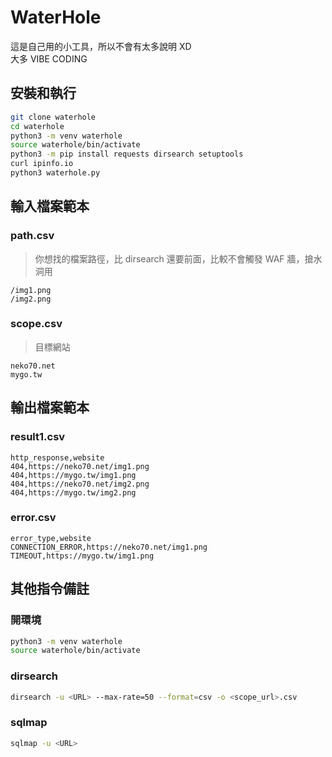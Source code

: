# WaterHole
這是自己用的小工具，所以不會有太多說明 XD<br>
大多 VIBE CODING<br>

## 安裝和執行
```sh
git clone waterhole
cd waterhole
python3 -m venv waterhole
source waterhole/bin/activate
python3 -m pip install requests dirsearch setuptools
curl ipinfo.io
python3 waterhole.py
```

## 輸入檔案範本
### path.csv
> 你想找的檔案路徑，比 dirsearch 還要前面，比較不會觸發 WAF 牆，搶水洞用
```
/img1.png
/img2.png
```

### scope.csv
> 目標網站
```
neko70.net
mygo.tw
```

## 輸出檔案範本
### result1.csv
```
http_response,website
404,https://neko70.net/img1.png
404,https://mygo.tw/img1.png
404,https://neko70.net/img2.png
404,https://mygo.tw/img2.png
```

### error.csv
```
error_type,website
CONNECTION_ERROR,https://neko70.net/img1.png
TIMEOUT,https://mygo.tw/img1.png
```

## 其他指令備註
### 開環境
```sh
python3 -m venv waterhole
source waterhole/bin/activate
```

### dirsearch
```sh
dirsearch -u <URL> --max-rate=50 --format=csv -o <scope_url>.csv
```

### sqlmap
```sh
sqlmap -u <URL>
```